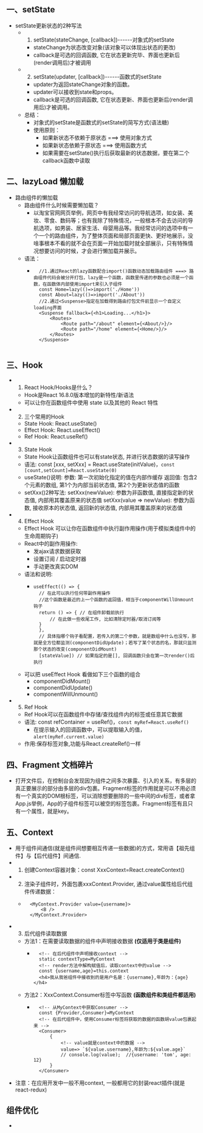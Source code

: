 ## 一、setState
* setState更新状态的2种写法
    * 1. setState(stateChange, [callback])------对象式的setState
        * stateChange为状态改变对象(该对象可以体现出状态的更改)
        * callback是可选的回调函数, 它在状态更新完毕、界面也更新后(render调用后)才被调用
    * 2. setState(updater, [callback])------函数式的setState
        * updater为返回stateChange对象的函数。
        * updater可以接收到state和props。
        * callback是可选的回调函数, 它在状态更新、界面也更新后(render调用后)才被调用。
    * 总结：
        * 对象式的setState是函数式的setState的简写方式(语法糖)
        * 使用原则：
            * 如果新状态不依赖于原状态 ===> 使用对象方式
            * 如果新状态依赖于原状态 ===> 使用函数方式
            * 如果需要在setState()执行后获取最新的状态数据，要在第二个callback函数中读取
            
## 二、lazyLoad 懒加载
* 路由组件的懒加载
    * 路由组件什么时候需要懒加载？
        * 以淘宝官网网页举例，网页中有我经常访问的导航选项，如女装、美妆、零食、数码等；也有我除了特殊情况，一般根本不会去访问的导航选项，如男装、居家生活、母婴用品等。我经常访问的选项中有一个一个的路由组件，为了整体页面和局部页面更快、更好地展示，没啥事根本不看的就不会在页面一开始加载时就全部展示，只有特殊情况想要访问的时候，才会进行懒加载并展示。
    * 语法：
        * ```
            //1.通过React的lazy函数配合import()函数动态加载路由组件 ===> 路由组件代码会被分开打包，lazy是一个函数，函数里传递的参数也必须是一个函数，在函数体内部使用import来引入子组件
            const Home=lazy(()=>import('./Home'))
            const About=lazy(()=>import('./About'))
            //2.通过<Suspense>指定在加载得到路由打包文件前显示一个自定义loading界面
            <Suspense fallback={<h1>Loading...</h1>}>
                <Routes>
                    <Route path="/about" element={<About/>}/>
                    <Route path="/home" element={<Home/>}/>
                </Routes>
            </Suspense>
        ```

## 三、Hook
* 1. React Hook/Hooks是什么？
    * Hook是React 16.8.0版本增加的新特性/新语法
    * 可以让你在函数组件中使用 state 以及其他的 React 特性
* 2. 三个常用的Hook
    * State Hook: React.useState()
    * Effect Hook: React.useEffect()
    * Ref Hook: React.useRef()
* 3. State Hook
    * State Hook让函数组件也可以有state状态, 并进行状态数据的读写操作
    * 语法: const [xxx, setXxx] = React.useState(initValue)，```const [count,setCount]=React.useState(0)```
    * useState()说明:
        参数: 第一次初始化指定的值在内部作缓存
        返回值: 包含2个元素的数组, 第1个为内部当前状态值, 第2个为更新状态值的函数
    * setXxx()2种写法:
        setXxx(newValue): 参数为非函数值, 直接指定新的状态值, 内部用其覆盖原来的状态值
        setXxx(value => newValue): 参数为函数, 接收原本的状态值, 返回新的状态值, 内部用其覆盖原来的状态值
* 4. Effect Hook
    *  Effect Hook 可以让你在函数组件中执行副作用操作(用于模拟类组件中的生命周期钩子)
    * React中的副作用操作:
        * 发ajax请求数据获取
        * 设置订阅 / 启动定时器
        * 手动更改真实DOM
    * 语法和说明: 
        * ```
          useEffect(() => { 
            // 在此可以执行任何带副作用操作
            //这个函数是最近的上一个函数的返回值，相当于componentWillUnmount钩子
            return () => { // 在组件卸载前执行
                // 在此做一些收尾工作, 比如清除定时器/取消订阅等
            }
            }, 
            // 具体指哪个钩子看配置，若传入的第二个参数，就是数组中什么也没写，那就是全方位都监测(componentDidUpdate)；若写了某个状态的名，那就只监测那个状态的改变(componentDidMount)
            [stateValue]) // 如果指定的是[], 回调函数只会在第一次render()后执行
          ```
    * 可以把 useEffect Hook 看做如下三个函数的组合
        * componentDidMount()
        * componentDidUpdate()
    	* componentWillUnmount()
* 5. Ref Hook
    * Ref Hook可以在函数组件中存储/查找组件内的标签或任意其它数据
    * 语法: const refContainer = useRef()，```const myRef=React.useRef()```
        * 在提示输入的回调函数中，可以提取输入的值，```alert(myRef.current.value)```
    * 作用:保存标签对象,功能与React.createRef()一样 

## 四、Fragment  文档碎片
* 打开文件后，在控制台会发现因为组件之间多次暴露、引入的关系，有多层的真正要展示的部分由多层的div包裹。Fragment标签的作用就是可以不用必须有一个真实的DOM根标签，可以消除想要删除的一些中间的div标签，或者拿App.js举例，App的子组件标签可以被空的标签包裹。Fragment标签有且只有一个属性，就是key。

## 五、Context
* 用于组件间通信(就是组件间想要相互传递一些数据)的方式，常用语【祖先组件】与【后代组件】间通信.
* 1. 创建Context容器对象：const XxxContext=React.createContext()
* 2. 渲染子组件时，外面包裹xxxContext.Provider, 通过value属性给后代组件传递数据：
    * ```
        <MyContext.Provider value={username}>
            <B />
        </MyContext.Provider>
      ```
* 3. 后代组件读取数据
    * 方法1：在需要读取数据的组件中声明接收数据 **(仅适用于类是组件)**
        * ```
            <!-- 在后代组件中声明接收context -->
            static contextType=MyContext
            <!-- render方法中解构赋值后，读取context中的value -->
            const {username,age}=this.context
            <h4>我从我爸组件中接收到的是用户名是：{username},年龄为：{age}</h4>
          ```
    * 方法2：XxxContext.Consumer标签中写函数 **(函数组件和类组件都适用)**
        * ```
            <!-- 从MyContext中获取Consumer -->
            const {Provider,Consumer}=MyContext
            <!-- 在后代组件中，使用Consumer标签将获取的数据的函数胡value包裹起来 -->
            <Consumer>
                {
                    <!-- value就是context中的数据 -->
                    value=> `${value.username},年龄为:${value.age}`
                    // console.log(value);  //{username: 'tom', age: 12}
                }
            </Consumer>
          ```
* 注意：在应用开发中一般不用context, 一般都用它的封装react插件(就是react-redux)

## 组件优化
* 

